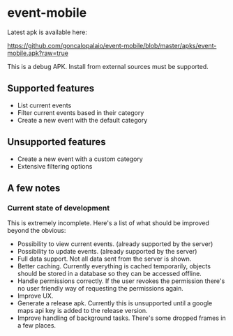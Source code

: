 # event-mobile

Latest apk is available here:

https://github.com/goncalopalaio/event-mobile/blob/master/apks/event-mobile.apk?raw=true

This is a debug APK. Install from external sources must be supported.

## Supported features
- List current events
- Filter current events based in their category
- Create a new event with the default category

## Unsupported features

- Create a new event with a custom category
- Extensive filtering options

## A few notes

### Current state of development

This is extremely incomplete. 
Here's a list of what should be improved beyond the obvious:

- Possibility to view current events. (already supported by the server) 
- Possibility to update events. (already supported by the server)
- Full data support. Not all data sent from the server is shown.
- Better caching. Currently everything is cached temporarily, objects should be stored in a database so they can be accessed offline.
- Handle permissions correctly. If the user revokes the permission there's no user friendly way of requesting the permissions again.
- Improve UX.
- Generate a release apk. Currently this is unsupported until a google maps api key is added to the release version.
- Improve handling of background tasks. There's some dropped frames in a few places.
